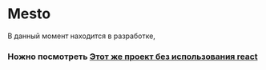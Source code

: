 # Mesto

В данный момент находится в разработке,
### Ножно посмотреть [Этот же проект без использования react](https://github.com/SanFili/pr11)
